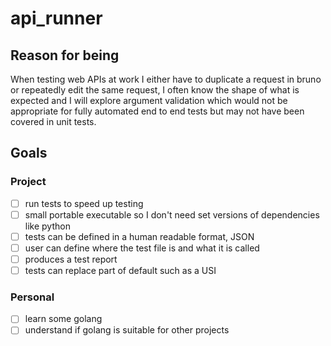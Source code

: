 # api_runner

## Reason for being
When testing web APIs at work I either have to duplicate a request in bruno or repeatedly edit the same request, I often know the shape of what is expected and I will explore argument validation which would not be appropriate for fully automated end to end tests but may not have been covered in unit tests.
## Goals

### Project

- [ ] run tests to speed up testing
- [ ] small portable executable so I don't need set versions of dependencies like python
- [ ] tests can be defined in a human readable format, JSON
- [ ] user can define where the test file is and what it is called
- [ ] produces a test report 
- [ ] tests can replace part of default such as a USI

### Personal
- [ ] learn some golang
- [ ] understand if golang is suitable for other projects